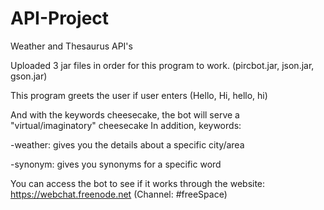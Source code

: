 # API-Project
Weather and Thesaurus API's

Uploaded 3 jar files in order for this program to work. (pircbot.jar, json.jar, gson.jar)

This program greets the user if user enters (Hello, Hi, hello, hi)
  
And with the keywords cheesecake, the bot will serve a "virtual/imaginatory" cheesecake
In addition, keywords: 

  -weather: gives you the details about a specific city/area 
  
  -synonym: gives you synonyms for a specific word

You can access the bot to see if it works through the website: https://webchat.freenode.net (Channel: #freeSpace)
 
